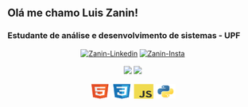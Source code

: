 <div> <h2>Olá me chamo Luis Zanin!</h2>

<h3>Estudante de análise e desenvolvimento de sistemas - UPF</h3>
</div>
<!--# 👋 Developing this area 👋-->

<div align="center"style="display: inline_block">
  <!--<a href="https://www.linkedin.com/in/rafaelmelo2234">-->
  <a href="https://www.linkedin.com/in/luis-zanin-6a48a1267/" target="_blank"><img align="center" alt="Zanin-Linkedin"  src="https://img.shields.io/badge/LinkedIn-0077B5?style=for-the-badge&logo=linkedin&logoColor=white" target="_blank"></a>
  <a href="https://www.instagram.com/zanin_luis/" target="_blank"><img align="center" alt="Zanin-Insta" src="https://img.shields.io/badge/Instagram-E4405F?style=for-the-badge&logo=instagram&logoColor=white"></a>
</div>

<div align="center"><br>
  <!--<a href="https://github.com/zaninluis">-->
  <img height="160em" src="https://github-readme-stats.vercel.app/api?username=zaninluis&show_icons=true&theme=dark&include_all_commits=true&count_private=true"/>
  <img height="160em" src="https://github-readme-stats.vercel.app/api/top-langs/?username=zaninluis&layout=compact&langs_count=7&theme=dark"/>
</div>

<div align="center" style="display: inline_block"><br>
  <!--<img align="center" alt="Fael-Js" height="30" width="40" src="https://raw.githubusercontent.com/devicons/devicon/master/icons/javascript/javascript-p-->
  <img align="center" alt="Fael-HTML" height="30" width="40" src="https://raw.githubusercontent.com/devicons/devicon/master/icons/html5/html5-original.svg">
  <img align="center" alt="Fael-CSS" height="30" width="40" src="https://raw.githubusercontent.com/devicons/devicon/master/icons/css3/css3-original.svg">
  <img align="center" alt="Fael-JS" height="30" width="40" src="https://raw.githubusercontent.com/devicons/devicon/master/icons/javascript/javascript-original.svg">
  <img align="center" alt="Fael-Python" height="30" width="40" src="https://raw.githubusercontent.com/devicons/devicon/master/icons/python/python-original.svg">

</div>
<div><br>
</div>
